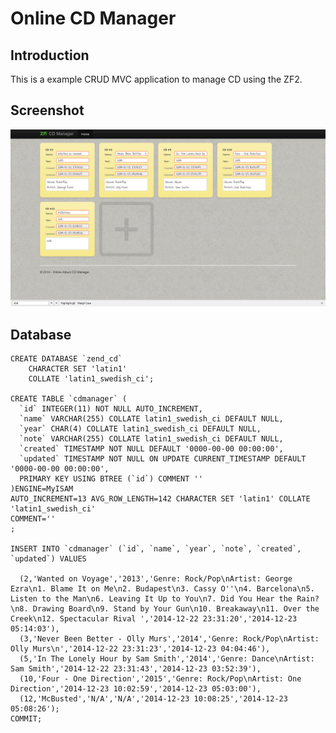Online CD Manager
=================

Introduction
------------
This is a example CRUD MVC application to manage CD using the ZF2.

Screenshot
---------
![Screenshot](https://raw.githubusercontent.com/ABaikuzin/CRUD-Zend-MVC/master/screen.png)

Database
---------
``` 
CREATE DATABASE `zend_cd`
    CHARACTER SET 'latin1'
    COLLATE 'latin1_swedish_ci';

CREATE TABLE `cdmanager` (
  `id` INTEGER(11) NOT NULL AUTO_INCREMENT,
  `name` VARCHAR(255) COLLATE latin1_swedish_ci DEFAULT NULL,
  `year` CHAR(4) COLLATE latin1_swedish_ci DEFAULT NULL,
  `note` VARCHAR(255) COLLATE latin1_swedish_ci DEFAULT NULL,
  `created` TIMESTAMP NOT NULL DEFAULT '0000-00-00 00:00:00',
  `updated` TIMESTAMP NOT NULL ON UPDATE CURRENT_TIMESTAMP DEFAULT '0000-00-00 00:00:00',
  PRIMARY KEY USING BTREE (`id`) COMMENT ''
)ENGINE=MyISAM
AUTO_INCREMENT=13 AVG_ROW_LENGTH=142 CHARACTER SET 'latin1' COLLATE 'latin1_swedish_ci'
COMMENT=''
;

INSERT INTO `cdmanager` (`id`, `name`, `year`, `note`, `created`, `updated`) VALUES

  (2,'Wanted on Voyage','2013','Genre: Rock/Pop\nArtist: George Ezra\n1. Blame It on Me\n2. Budapest\n3. Cassy O''\n4. Barcelona\n5. Listen to the Man\n6. Leaving It Up to You\n7. Did You Hear the Rain?\n8. Drawing Board\n9. Stand by Your Gun\n10. Breakaway\n11. Over the Creek\n12. Spectacular Rival ','2014-12-22 23:31:20','2014-12-23 05:14:03'),
  (3,'Never Been Better - Olly Murs','2014','Genre: Rock/Pop\nArtist: Olly Murs\n','2014-12-22 23:31:23','2014-12-23 04:04:46'),
  (5,'In The Lonely Hour by Sam Smith','2014','Genre: Dance\nArtist: Sam Smith','2014-12-22 23:31:43','2014-12-23 03:52:39'),
  (10,'Four - One Direction','2015','Genre: Rock/Pop\nArtist: One Direction','2014-12-23 10:02:59','2014-12-23 05:03:00'),
  (12,'McBusted','N/A','N/A','2014-12-23 10:08:25','2014-12-23 05:08:26');
COMMIT;
``` 
